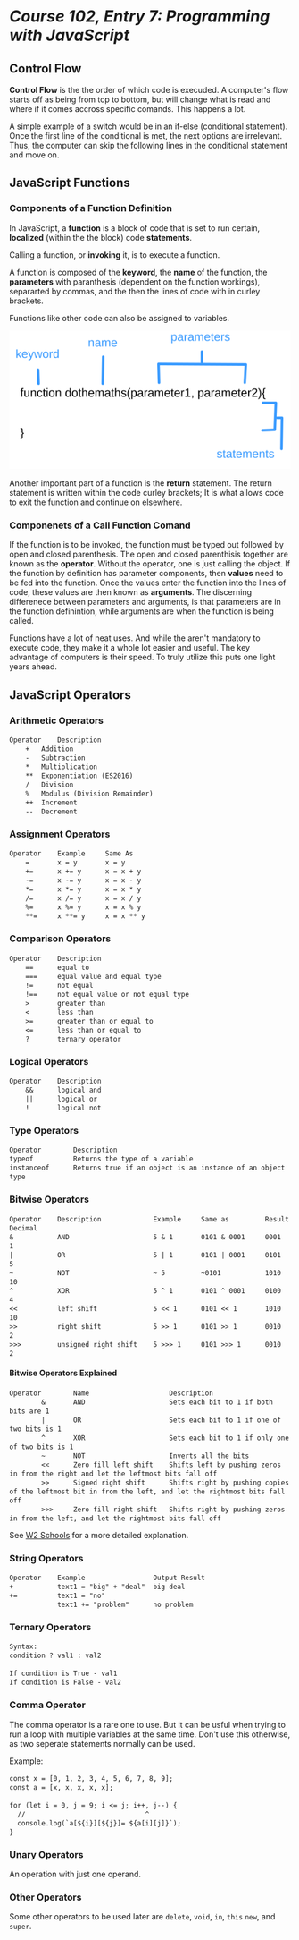 # *Course 102, Entry 7: Programming with JavaScript*

## Control Flow

**Control Flow** is the the order of which code is execuded. A computer's flow starts off as being from top to bottom, but will change what is read and where if it comes accross specific comands. This happens a lot.

A simple example of a switch would be in an if-else (conditional statement). Once the first line of the conditional is met, the next options are irrelevant. Thus, the computer can skip the following lines in the conditional statement and move on. 

## JavaScript Functions

### Components of a Function Definition

In JavaScript, a **function** is a block of code that is set to run certain, **localized** (within the the block) code **statements**.

Calling a function, or **invoking** it, is to execute a function.

A function is composed of the **keyword**, the **name** of the function, the **parameters** with paranthesis (dependent on the function workings), separarted by commas, and the then the lines of code with in curley brackets. 

Functions like other code can also be assigned to variables.

![function components](function_components.png)

Another important part of a function is the **return** statement. The return statement is written within the code curley brackets; It is what allows code to exit the function and continue on elsewhere.

### Componenets of a Call Function Comand

If the function is to be invoked, the function must be typed out followed by open and closed parenthesis. The open and closed parenthisis together are known as the **operator**. Without the operator, one is just calling the object. If the function by definition has parameter components, then **values** need to be fed into the function. Once the values enter the function into the lines of code, these values are then known as **arguments**. The discerning differenece between parameters and arguments, is that parameters are in the function definintion, while arguments are when the function is being called.

Functions have a lot of neat uses. And while the aren't mandatory to execute code, they make it a whole lot easier and useful. The key advantage of computers is their speed. To truly utilize this puts one light years ahead.

## JavaScript Operators

### Arithmetic Operators

    Operator	Description
	    +	Addition
    	-	Subtraction
	    *	Multiplication
	    **	Exponentiation (ES2016)
	    /	Division
	    %	Modulus (Division Remainder)
	    ++	Increment
	    --	Decrement

### Assignment Operators
    Operator	Example	    Same As
        =		x = y	    x = y
        +=		x += y	    x = x + y
        -=		x -= y	    x = x - y
        *=		x *= y	    x = x * y
        /=		x /= y	    x = x / y
        %=		x %= y	    x = x % y
        **=		x **= y	    x = x ** y

### Comparison Operators
    Operator	Description
        ==	    equal to
        ===	    equal value and equal type
        !=	    not equal
        !==	    not equal value or not equal type
        >	    greater than
        <	    less than
        >=	    greater than or equal to
        <=	    less than or equal to
        ?	    ternary operator

### Logical Operators
    Operator	Description
        &&	    logical and
        ||	    logical or
        !	    logical not

### Type Operators
    Operator	    Description
    typeof		    Returns the type of a variable
    instanceof	    Returns true if an object is an instance of an object type

### Bitwise Operators
    Operator	Description			    Example		Same as			Result	Decimal
    &		    AND						5 & 1		0101 & 0001		0001	 1
    |		    OR						5 | 1		0101 | 0001		0101	 5
    ~		    NOT						~ 5	 		~0101			1010	 10
    ^		    XOR						5 ^ 1		0101 ^ 0001		0100	 4
    <<		    left shift				5 << 1		0101 << 1		1010	 10
    >>		    right shift				5 >> 1		0101 >> 1		0010	  2
    >>>		    unsigned right shift	5 >>> 1		0101 >>> 1		0010	  2

#### Bitwise Operators Explained

    Operator	    Name	                Description
            &	    AND		                Sets each bit to 1 if both bits are 1
            |	    OR		                Sets each bit to 1 if one of two bits is 1
            ^	    XOR		                Sets each bit to 1 if only one of two bits is 1
            ~	    NOT		                Inverts all the bits
            <<	    Zero fill left shift	Shifts left by pushing zeros in from the right and let the leftmost bits fall off
            >>	    Signed right shift	    Shifts right by pushing copies of the leftmost bit in from the left, and let the rightmost bits fall off
            >>>	    Zero fill right shift	Shifts right by pushing zeros in from the left, and let the rightmost bits fall off


See [W2 Schools](https://www.w3schools.com/js/js_bitwise.asp) for a more detailed explanation. 

### String Operators
    Operator	Example					Output Result
    +			text1 = "big" + "deal"	big deal
    +=			text1 = "no"
                text1 += "problem"		no problem

### Ternary Operators
    Syntax:
    condition ? val1 : val2

    If condition is True - val1
    If condition is False - val2

### Comma Operator
The comma operator is a rare one to use. But it can be usful when trying to run a loop with multiple variables at the same time. Don't use this otherwise, as two seperate statements normally can be used.

Example: 

```
const x = [0, 1, 2, 3, 4, 5, 6, 7, 8, 9];
const a = [x, x, x, x, x];

for (let i = 0, j = 9; i <= j; i++, j--) {
  //                              ^
  console.log(`a[${i}][${j}]= ${a[i][j]}`);
}
```

### Unary Operators
An operation with just one operand.

### Other Operators

Some other operators to be used later are `delete`, `void`, `in`, `this` `new`, and `super`.

